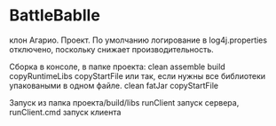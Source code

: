 # BattleBablle
клон Агарио. 
Проект.
По умолчанию логирование в log4j.properties отключено, поскольку снижает производительность.


Сборка в консоле, в папке проекта:
    clean assemble build copyRuntimeLibs copyStartFile
или так, если нужны все библиотеки упаковаными в одном файле.
    clean fatJar copyStartFile

Запуск из
 папка проекта/build/libs
 runClient запуск сервера, runClient.cmd запуск клиента
